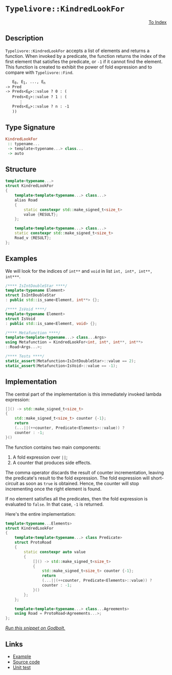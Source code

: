 <!-- Copyright 2024 Feng Mofan
SPDX-License-Identifier: Apache-2.0 -->

# `Typelivore::KindredLookFor`

<p style='text-align: right;'><a href="../../../facilities/metafunctions.md#typelivore-kindred-look-for">To Index</a></p>

## Description

`Typelivore::KindredLookFor` accepts a list of elements and returns a function.
When invoked by a predicate, the function returns the index of the first element that satisfies the predicate, or `-1` if it cannot find the element.
This function is created to exhibit the power of fold expression and to compare with `Typelivore::Find`.

<pre><code>   E<sub>0</sub>, E<sub>1</sub>, ..., E<sub>n</sub>
-> Pred
-> Preds&lt;E<sub>0</sub>&gt;::value ? 0 : (
   Preds&lt;E<sub>1</sub>&gt;::value ? 1 : (
      &vellip;
   Preds&lt;E<sub>n</sub>&gt;::value ? n : -1
   ))</code></pre>

## Type Signature

```Haskell
KindredLookFor
 :: typename...
 -> template<typename...> class...
 -> auto
```

## Structure

```C++
template<typename...>
struct KindredLookFor
{
    template<template<typename...> class...>
    alias Road
    {
        static constexpr std::make_signed_t<size_t>
        value {RESULT};
    };

    template<template<typename...> class...>
    static constexpr std::make_signed_t<size_t>
    Road_v {RESULT};
};
```

## Examples

We will look for the indices of `int**` and `void` in list `int, int*, int**, int***`.

```C++
/**** IsIntDoubleStar ****/
template<typename Element>
struct IsIntDoubleStar
: public std::is_same<Element, int**> {};

/**** IsVoid ****/
template<typename Element>
struct IsVoid
: public std::is_same<Element, void> {};

/**** Metafunction ****/
template<template<typename...> class...Args>
using Metafunction = KindredLookFor<int, int*, int**, int**>
::Road<Args...>;

/**** Tests ****/
static_assert(Metafunction<IsIntDoubleStar>::value == 2);
static_assert(Metafunction<IsVoid>::value == -1);
```

## Implementation

The central part of the implementation is this immediately invoked lambda expression:

```C++
[]() -> std::make_signed_t<size_t>
{
    std::make_signed_t<size_t> counter {-1};
    return
    (...||(++counter, Predicate<Elements>::value)) ? 
    counter : -1;
}()
```

The function contains two main components:

1. A fold expression over `||`;
2. A counter that produces side effects.

The comma operator discards the result of counter incrementation, leaving the predicate's result to the fold expression.
The fold expression will short-circuit as soon as `true` is obtained.
Hence, the counter will stop incrementing once the right element is found.

If no element satisfies all the predicates, then the fold expression is evaluated to `false`. In that case, `-1` is returned.

Here's the entire implementation:

```C++
template<typename...Elements>
struct KindredLookFor
{
    template<template<typename...> class Predicate>
    struct ProtoRoad
    {
        static constexpr auto value
        {
            []() -> std::make_signed_t<size_t>
            {
                std::make_signed_t<size_t> counter {-1};
                return
                (...||(++counter, Predicate<Elements>::value)) ? 
                counter : -1;
            }()
        };
    };

    template<template<typename...> class...Agreements>
    using Road = ProtoRoad<Agreements...>;
};
```

[*Run this snippet on Godbolt.*](https://godbolt.org/#z:OYLghAFBqd5QCxAYwPYBMCmBRdBLAF1QCcAaPECAMzwBtMA7AQwFtMQByARg9KtQYEAysib0QXACx8BBAKoBnTAAUAHpwAMvAFYTStJg1DIApACYAQuYukl9ZATwDKjdAGFUtAK4sGe1wAyeAyYAHI%2BAEaYxCAArAAcpAAOqAqETgwe3r56KWmOAkEh4SxRMQm2mPYFDEIETMQEWT5%2BXJXVGXUNBEVhkdFxiQr1jc05bcPdvSVlgwCUtqhexMjsHAD0AFTbO7t7%2B5vrJhoAgls7ANQAIphJrozIeJgKF7tHp%2BcHX3vvJ8d/ZgAzMFkN4sBcTIC3AQAJ53AD6BGITEICkh2H%2B5mBDFBXnBkLcyGG6CwVHRmI%2B3ypP3%2Bn02FwAkiwkvQ2IImDVXjtfnTqd9fv8CJhmQYhQTYXdmGwAHSy7CsxgENGAjGnYbELwOC4AaWC6GImHQAVQqAA1gAxEiYgDsVlOFwdFyFIo5mHFwpZrvFcMYrEwsul6IuoKYCheygN%2BFEYpV/0dF3VmoIFwjqCIACVUEx0HHHSZbbn4w7Jo5kMGBMNMKoksQLkwvEQLgA3MReN32osO/N2k6dzsmWJWWJXCBzC4AWiDxJAIBYTFNmHhaWAIXQiIJaQAXouCOSO328wX9wei9PZ/PF8vV%2BuoVud0G0F5BNEIbbx1x81dIT2T32DQRlgYQtf0dCAA3zNwIIgaxrEfZ8yBTSM8GjN0oXlYVFWVbAZxbbxMDmMdIXNCFjxA8snyFWsQAnD9AR/EDP1HYD40/b9gNYuiKV7R1nU9GNoQ9UVUOhH0pX9WUHwMMMAxOYADQwwQsOArw0iMC5M2zCFASuRC01QDScyhWT5LZJVwNjTjTg4ntaT5GlKUubBVFYFlMC5bYeTst4uKxEEwTc70ESRFElT3P4HO2RkFAZQQriWCJ6C6WtvNOXihMC302AudDTLCxMtQZaLYvixKRn%2Baiki8BLkITAh0BnPAFCXP0CRyxVSAuYICG2INu2sri6SigA1VA8HQdzDkFQSvShCVMrctrBDypEk2G0ac1OCqqtoGqz0a5q2FahVBA6pt1t6gtrS/SzwrOXYLgAWUweoqCfBwMgm340pmgSXX4uaxPM7BgykhQZOIYAlNOFTgmAR7nqYV6cU5SEdN1Bh9UNY0zUtYgCS6jqus2QnBG2Enus2MKZwMgkTghsGJIsmyIvpAAVZ4lU%2B/4S2Q%2BFQyURoICel63pqAlCpigg4u2zAkvRHDWwC7TUYuMw5jYtV6lLPmw2iAghYRpH3oEcWFBGsb5ZAXC2y066dPfdWbo4BZaE4WJeD8DgtFIVBOEgyxrATJYVgCoEeFIAhNGdhZTTiSRpQ0eIzDMABOFOuFiRP4i4a1rWkV2OEkXgWAkDQNFIT3vd9jheAUEBy8jr3ndIOBYBgRAQCWAhKoIchKDQZk6GiUI/U4VR4gANnHCfJAuYBkDLKRpTMXhDUIEgxr0fhBBEMR2CkGRBEUFR1Cb0hdDaAB3ZEkk4HgXbdj2o59zgAHkGx7i5UCoC5x6nme54LwuEvMwFwIAeEHvQWsWIuBzF4I3LQCwIBIAHkkIeZAKAQFQegkAwApBmD4HQSidcIARGfhEYIDQYR314BQ5gxAYSvwiNoTADgaGkAHqZV%2BDBaDULPlgCIXhgBuDELQOu3BeBYDnEYcQ/C8AGnek2Z4z8qysIbGscOXUqjPx2hEZEDCPBYGfkiPAJcJGkCUcQCIqRMA3GkcAHaRgo4LCoAYSGQ0niX1fpKdh29hCiHEAfPxx81DPwvvoQwxgYKWH0HgCIddIALFQEkGo4jxzElRqYAOlgzBV0scQMayjEntFYTUFwGMxitFIIEYIfRSgDDaHkdIAhKm5FSM0hg0x%2BgxAmFUUpnQRhNE8C0PQdh%2BkCCSj0WpMwGm2EGa0iYgyun1J6QsBQwdVgSAfhwd2Fdn7V1/pPaes956L3jqAiAuB17QLDnAiOziFgIEwNmAYo5SCx0kICaUKdAR5w0JIMwkgJ5l1iBPFO%2BhOBF1ICXQEXBpQTy4BPeIKds4T1iJIDOPyJ57LPtXWu9d7lNyQe3ZBncP4Nj7lg1AkDh6jw4A0FgTZrTjiYCDSJwCU7Sjhd7NeRACn1TaH43egTpDBKUKEs%2BugCHXyYLfCR2zdmV14NXd%2B3cGxfx/n/Y5bK1JcE5dysBEC0FQIhECNW8DnEtxQdS410RKXYKgSgAwRg9VcHLjQWgxDKBkLPnQqh7C/UMKYSwth5jOGKm4bw5%2BAihEiNoGI9hUjImyO9vgBRjglHiJ5aoNRQp2FaILt7XR%2BiYSGLWN7ExZjw6WOsUoOxybYaWtcUwdxnjvGMF8bIYV%2B9RWyBCafb2UqIlOKyVYGJuiElvOSakzg6S6qZOiRYXJyr8mFMnWsvpxs/AQFcAs6pGNlmzEae0moe6mk1EPbMsZW7Jl7uvTUSZl6elzO6HepZ0zulbMWMsTZsCIU7Kfrizghz/6zxDLq/VCcwFXL5aa2FdyEHR1IE8l5MQ3kFyhTCzl/zrSxBTrnQEAKgUYpxVXTg%2BKG6Wtbh3LuPd7U2vQSPNgnAGUAJYAoJsZYmx6ulEJYYq98B8s3oKrtASe2H3kOKgdOgQCAlIDKuV99/2Kv2W/clyZv6/zYxxrjPG%2BPJnAQxk1WJAQIao9amlGD%2B5GYGJxpISR4TcZTvCfT8JVAz0IZ66IJCfXe0DXw8O/ng2lPYeGwQka%2BGpswII4RojxHhyTTI8tkj5H9MzSonNyB1H5ufIW3gxaqFluMQUqtvAa02PrTIxtRK%2BBuLNm2nx5ihViYkL2o%2BUmwmyeHVE7JNgJ3wCSSkjI4j1jTlHdYZdPtV1YHXSUrd5T3DDPGPuo0H6VltPyBkM9J6MhPtGZuh98yltVPvQMqYa2j0vtGMd0Z77iifr/esn9%2B8FWAbIxwLTs92OcebHp10wxoOCZIHB2BFqiWPOeVgND2zMMgFTtKQEgJYiZwxWXRH1okWkeVeR2wBLEMEXeSASQsRvk52tGXeIkh05cCTmYbFBdARvexzXQliDtkryxy/Fn%2BOFiWLSM4SQQA%3D%3D%3D)

## Links

- [Example](../../../code/facilities/metafunctions/typelivore/kindred_look_for/implementation.hpp)
- [Source code](../../../../conceptrodon/typelivore/kindred_look_for.hpp)
- [Unit test](../../../../tests/unit/metafunctions/typelivore/kindred_look_for.test.hpp)
